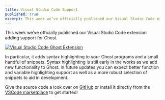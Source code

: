 ```yaml
---
title: Visual Studio Code Support
published: true
excerpt: This week we’ve officially published our Visual Studio Code extension adding support for Ghost.
---
```


This week we’ve officially published our Visual Studio Code extension adding support for Ghost.

[![Visual Studio Code Ghost Extension](/img/blog/visual_studio_code_support.png)](/img/blog/visual_studio_code_support.png)

In particular, it adds syntax highlighting to your Ghost programs and a small handful of snippets. Syntax highlighting is still early in the works as we add new functionality to Ghost. In future updates you can expect better function and variable highlighting support as well as a more robust selection of snippets to aid in development.

Give the source code a look over on [GitHub](https://github.com/ghost-language/vscode) or install it directly from the [VSCode marketplace](https://marketplace.visualstudio.com/items?itemName=GhostLanguage.ghost-language) to get started!